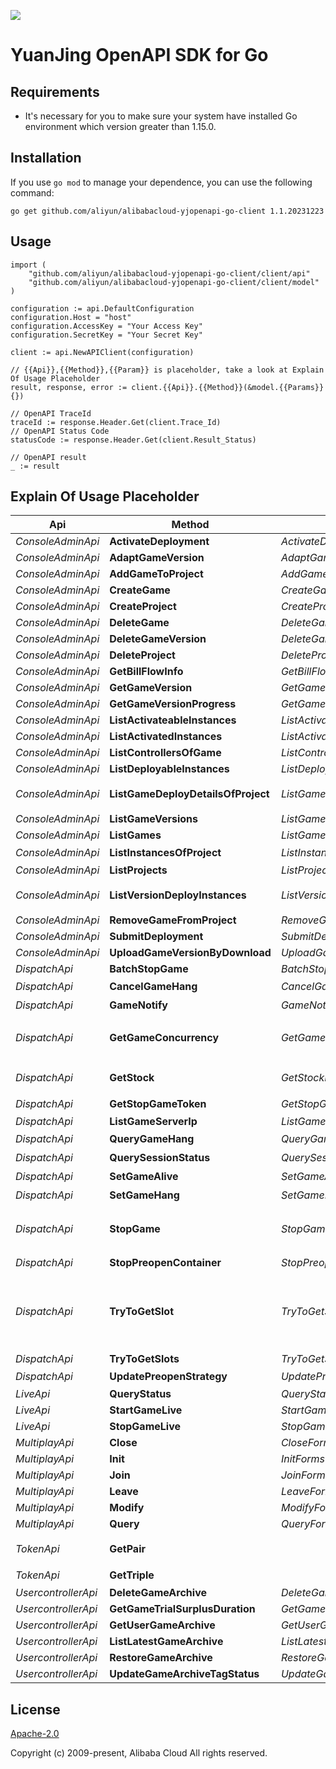 ![](https://aliyunsdk-pages.alicdn.com/icons/AlibabaCloud.svg)

# YuanJing OpenAPI SDK for Go

## Requirements
- It's necessary for you to make sure your system have installed Go environment which version greater than 1.15.0.

## Installation
If you use `go mod` to manage your dependence, you can use the following command:
```
go get github.com/aliyun/alibabacloud-yjopenapi-go-client 1.1.20231223
```

## Usage
```
import (
    "github.com/aliyun/alibabacloud-yjopenapi-go-client/client/api"
    "github.com/aliyun/alibabacloud-yjopenapi-go-client/client/model"
)

configuration := api.DefaultConfiguration
configuration.Host = "host"
configuration.AccessKey = "Your Access Key"
configuration.SecretKey = "Your Secret Key"

client := api.NewAPIClient(configuration)

// {{Api}},{{Method}},{{Param}} is placeholder, take a look at Explain Of Usage Placeholder
result, response, error := client.{{Api}}.{{Method}}(&model.{{Params}}{})

// OpenAPI TraceId
traceId := response.Header.Get(client.Trace_Id)
// OpenAPI Status Code
statusCode := response.Header.Get(client.Result_Status)

// OpenAPI result
_ := result
```

## Explain Of Usage Placeholder

| Api | Method | Params | Result | Description |
| ------------ | ------------- | ------------- | ------------- | ------------- |
 | *ConsoleAdminApi* | **ActivateDeployment** | *ActivateDeploymentForms*  | *ConsoleAdminActivateDeploymentResult* |  |
 | *ConsoleAdminApi* | **AdaptGameVersion** | *AdaptGameVersionForms*  | *ConsoleAdminAdaptGameVersionResult* |  |
 | *ConsoleAdminApi* | **AddGameToProject** | *AddGameToProjectForms*  | *ConsoleAdminAddGameToProjectResult* |  |
 | *ConsoleAdminApi* | **CreateGame** | *CreateGameForms*  | *ConsoleAdminCreateGameResult* |  |
 | *ConsoleAdminApi* | **CreateProject** | *CreateProjectForms*  | *ConsoleAdminCreateProjectResult* |  |
 | *ConsoleAdminApi* | **DeleteGame** | *DeleteGameForms*  | *ConsoleAdminDeleteGameResult* |  |
 | *ConsoleAdminApi* | **DeleteGameVersion** | *DeleteGameVersionForms*  | *ConsoleAdminDeleteGameVersionResult* |  |
 | *ConsoleAdminApi* | **DeleteProject** | *DeleteProjectForms*  | *ConsoleAdminDeleteProjectResult* |  |
 | *ConsoleAdminApi* | **GetBillFlowInfo** | *GetBillFlowInfoForms*  | *ConsoleAdminGetBillFlowInfoResult* |  |
 | *ConsoleAdminApi* | **GetGameVersion** | *GetGameVersionForms*  | *ConsoleAdminGetGameVersionResult* |  |
 | *ConsoleAdminApi* | **GetGameVersionProgress** | *GetGameVersionProgressForms*  | *ConsoleAdminGetGameVersionProgressResult* |  |
 | *ConsoleAdminApi* | **ListActivateableInstances** | *ListActivateableInstancesForms*  | *ConsoleAdminListActivateableInstancesResult* |  |
 | *ConsoleAdminApi* | **ListActivatedInstances** | *ListActivatedInstancesForms*  | *ConsoleAdminListActivatedInstancesResult* |  |
 | *ConsoleAdminApi* | **ListControllersOfGame** | *ListControllersOfGameForms*  | *ConsoleAdminListControllersOfGameResult* |  |
 | *ConsoleAdminApi* | **ListDeployableInstances** | *ListDeployableInstancesForms*  | *ConsoleAdminListDeployableInstancesResult* |  |
 | *ConsoleAdminApi* | **ListGameDeployDetailsOfProject** | *ListGameDeployDetailsOfProjectForms*  | *ConsoleAdminListGameDeployDetailsOfProjectResult* | 获取项目下游戏部署版本信息。 |
 | *ConsoleAdminApi* | **ListGameVersions** | *ListGameVersionsForms*  | *ConsoleAdminListGameVersionsResult* |  |
 | *ConsoleAdminApi* | **ListGames** | *ListGamesForms*  | *ConsoleAdminListGamesResult* |  |
 | *ConsoleAdminApi* | **ListInstancesOfProject** | *ListInstancesOfProjectForms*  | *ConsoleAdminListInstancesOfProjectResult* | 分页获取项目中的实例 |
 | *ConsoleAdminApi* | **ListProjects** | *ListProjectsForms*  | *ConsoleAdminListProjectsResult* |  |
 | *ConsoleAdminApi* | **ListVersionDeployInstances** | *ListVersionDeployInstancesForms*  | *ConsoleAdminListVersionDeployInstancesResult* | 获取项目下游戏版本的部署实例信息。 |
 | *ConsoleAdminApi* | **RemoveGameFromProject** | *RemoveGameFromProjectForms*  | *ConsoleAdminRemoveGameFromProjectResult* |  |
 | *ConsoleAdminApi* | **SubmitDeployment** | *SubmitDeploymentForms*  | *ConsoleAdminSubmitDeploymentResult* |  |
 | *ConsoleAdminApi* | **UploadGameVersionByDownload** | *UploadGameVersionByDownloadForms*  | *ConsoleAdminUploadGameVersionByDownloadResult* |  |
 | *DispatchApi* | **BatchStopGame** | *BatchStopGameForms*  | *BatchStopGameResult* |  |
 | *DispatchApi* | **CancelGameHang** | *CancelGameHangForms*  | *CancelGameHangResult* | 取消游戏挂机 |
 | *DispatchApi* | **GameNotify** | *GameNotifyForms*  | *GameNotifyResult* | 游戏通知接口 |
 | *DispatchApi* | **GetGameConcurrency** | *GetGameConcurrencyForms*  | *GetGameConcurrencyResult* | 调用GetGameConcurrency获取游戏当前并发数 |
 | *DispatchApi* | **GetStock** | *GetStockForms*  | *GetStockResult* | 调用GetStock获取游戏当前库存 |
 | *DispatchApi* | **GetStopGameToken** | *GetStopGameTokenForms*  | *GetStopGameTokenResult* | 全量踢下线获取token |
 | *DispatchApi* | **ListGameServerIp** | *ListGameServerIpForms*  | *ListGameServerIpResult* |  |
 | *DispatchApi* | **QueryGameHang** | *QueryGameHangForms*  | *QueryGameHangResult* | 查询游戏挂机状态 |
 | *DispatchApi* | **QuerySessionStatus** | *QuerySessionStatusForms*  | *QuerySessionStatusResult* | 查询会话当前状态 |
 | *DispatchApi* | **SetGameAlive** | *SetGameAliveForms*  | *SetGameAliveResult* | 设置游戏可运行时长 |
 | *DispatchApi* | **SetGameHang** | *SetGameHangForms*  | *SetGameHangResult* | 设置游戏挂机 |
 | *DispatchApi* | **StopGame** | *StopGameForms*  | *StopGameResult* | 服务端发起，停止某个用户的某个游戏的某个会话 |
 | *DispatchApi* | **StopPreopenContainer** | *StopPreopenContainerForms*  | *StopPreopenContainerResult* | 停止预开容器 |
 | *DispatchApi* | **TryToGetSlot** | *TryToGetSlotForms*  | *TryToGetSlotResult* | 为用户调度分配游戏容器，容器一旦分配成功会被锁住，一段时间内不再分配给其他用户，过期释放。 |
 | *DispatchApi* | **TryToGetSlots** | *TryToGetSlotsForms*  | *TryToGetSlotsResult* | tryToGetSlots |
 | *DispatchApi* | **UpdatePreopenStrategy** | *UpdatePreopenStrategyForms*  | *UpdatePreopenStrategyResult* | 更新预开预起策略 |
 | *LiveApi* | **QueryStatus** | *QueryStatusForms*  | *LiveQueryStatusResult* |  |
 | *LiveApi* | **StartGameLive** | *StartGameLiveForms*  | *LiveStartGameLiveResult* |  |
 | *LiveApi* | **StopGameLive** | *StopGameLiveForms*  | *LiveStopGameLiveResult* |  |
 | *MultiplayApi* | **Close** | *CloseForms*  | *MultiplayCloseResult* |  |
 | *MultiplayApi* | **Init** | *InitForms*  | *MultiplayInitResult* |  |
 | *MultiplayApi* | **Join** | *JoinForms*  | *MultiplayJoinResult* |  |
 | *MultiplayApi* | **Leave** | *LeaveForms*  | *MultiplayLeaveResult* |  |
 | *MultiplayApi* | **Modify** | *ModifyForms*  | *MultiplayModifyResult* |  |
 | *MultiplayApi* | **Query** | *QueryForms*  | *MultiplayQueryResult* |  |
 | *TokenApi* | **GetPair** |   | *GetPairResult* | 获取临时安全令牌(二元组) |
 | *TokenApi* | **GetTriple** |   | *GetTripleResult* | 获取临时安全令牌 |
 | *UsercontrollerApi* | **DeleteGameArchive** | *DeleteGameArchiveForms*  | *UsercontrollerDeleteGameArchiveResult* |  |
 | *UsercontrollerApi* | **GetGameTrialSurplusDuration** | *GetGameTrialSurplusDurationForms*  | *UsercontrollerGetGameTrialSurplusDurationResult* |  |
 | *UsercontrollerApi* | **GetUserGameArchive** | *GetUserGameArchiveForms*  | *UsercontrollerGetUserGameArchiveResult* |  |
 | *UsercontrollerApi* | **ListLatestGameArchive** | *ListLatestGameArchiveForms*  | *UsercontrollerListLatestGameArchiveResult* |  |
 | *UsercontrollerApi* | **RestoreGameArchive** | *RestoreGameArchiveForms*  | *UsercontrollerRestoreGameArchiveResult* |  |
 | *UsercontrollerApi* | **UpdateGameArchiveTagStatus** | *UpdateGameArchiveTagStatusForms*  | *UsercontrollerUpdateGameArchiveTagStatusResult* |  |

## License
[Apache-2.0](http://www.apache.org/licenses/LICENSE-2.0)

Copyright (c) 2009-present, Alibaba Cloud All rights reserved.


